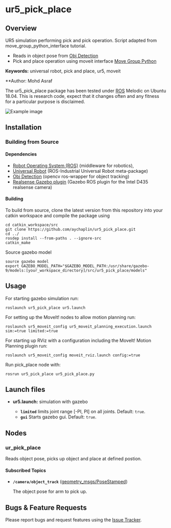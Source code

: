 # ur5_pick_place

## Overview

UR5 simulation performing pick and pick operation. Script adapted from move_group_python_interface tutorial. 
- Reads in object pose from [Obj Detection](https://github.com/aychaplin/ur5_pick_place)
- Pick and place operation using moveit interface [Move Group Python](http://docs.ros.org/en/melodic/api/moveit_tutorials/html/doc/move_group_python_interface/move_group_python_interface_tutorial.html)

**Keywords:** universal robot, pick and place, ur5, moveit


**Author: Mohd Asraf <br />

The ur5_pick_place package has been tested under [ROS] Melodic on Ubuntu 18.04.
This is research code, expect that it changes often and any fitness for a particular purpose is disclaimed.


![Example image](doc/example.jpg)


## Installation

### Building from Source

#### Dependencies

- [Robot Operating System (ROS)](http://wiki.ros.org) (middleware for robotics),
- [Universal Robot](https://github.com/ros-industrial/universal_robot) (ROS-Industrial Universal Robot meta-package)
- [Obj Detection](https://github.com/aychaplin/ur5_pick_place) (opencv ros-wrapper for object tracking)
- [Realsense Gazebo plugin](https://github.com/pal-robotics/realsense_gazebo_plugin) (Gazebo ROS plugin for the Intel D435 realsense camera)


#### Building

To build from source, clone the latest version from this repository into your catkin workspace and compile the package using

	cd catkin_workspace/src
	git clone https://github.com/aychaplin/ur5_pick_place.git
	cd ../
	rosdep install --from-paths . --ignore-src
	catkin_make

Source gazebo model

	source gazebo model
	export GAZEBO_MODEL_PATH="$GAZEBO_MODEL_PATH:/usr/share/gazebo-9/models:[your_workspace_directory]/src/ur5_pick_place/models"

## Usage


For starting gazebo simulation run:

	roslaunch ur5_pick_place ur5.launch
  
For setting up the MoveIt! nodes to allow motion planning run:

	roslaunch ur5_moveit_config ur5_moveit_planning_execution.launch sim:=true limited:=true
  
For starting up RViz with a configuration including the MoveIt! Motion Planning plugin run:

	roslaunch ur5_moveit_config moveit_rviz.launch config:=true
  
Run pick_place node with:

	rosrun ur5_pick_place ur5_pick_place.py


## Launch files

* **ur5.launch:** simulation with gazebo

     - **`limited`** limits joint range [-PI, PI] on all joints. Default: `true`.
     - **`gui`** Starts gazebo gui. Default: `true`.

## Nodes

### ur_pick_place

Reads object pose, picks up object and place at defined postion.


#### Subscribed Topics

* **`/camera/object_track`** ([geometry_msgs/PoseStamped])

	The object pose for arm to pick up.




## Bugs & Feature Requests

Please report bugs and request features using the [Issue Tracker](https://github.com/ethz-asl/ros_best_practices/issues).

[ROS]: http://www.ros.org
[rviz]: http://wiki.ros.org/rviz
[geometry_msgs/PoseStamped]: http://docs.ros.org/en/melodic/api/geometry_msgs/html/msg/PoseStamped.html
